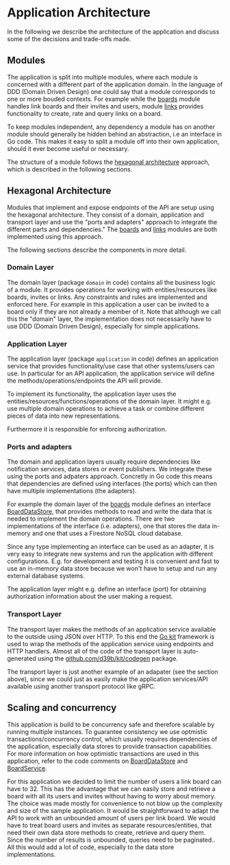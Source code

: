 # Application Architecture

In the following we describe the architecture of the application and discuss some of the decisions and trade-offs made.

## Modules

The application is split into multiple modules, where each module is concerned with a different part of the application domain. In the language of DDD (Domain Driven Design) one could say that a module corresponds to one or more bouded contexts. For example while the  [boards](internal/boards) module handles link boards and their invites and users, module [links](internal/links) provides functionality to create, rate and query links on a board.

To keep modules independent, any dependency a module has on another module should generally be hidden behind an abstraction, i.e an interface in Go code.
This makes it easy to split a module off into their own application, should it ever become useful or necessary.

The structure of a module follows the [hexagonal architecture](https://en.wikipedia.org/wiki/Hexagonal_architecture_(software)) approach, which is described in the following sections.


## Hexagonal Architecture

Modules that implement and expose endpoints of the API are setup using the hexagonal architecture.
They consist of a domain, application and transport layer and use the "ports and adapters" approach to integrate the different parts and dependencies."
The [boards](internal/boards) and [links](internal/links) modules are both implemented using this approach.

The following sections describe the components in more detail.

### Domain Layer

The domain layer (package `domain` in code) contains all the business logic of a module. It provides operations for working with entities/resources like boards, invites or links.
Any constraints and rules are implemented and enforced here.
For example in this application a user can be invited to a board only if they are not already a member of it.
Note that although we call this the "domain" layer, the implementation does not necessarily have to use DDD (Domain Driven Design), especially for simple applications.

### Application Layer

The application layer (package `application` in code) defines an application service that provides functionality/use case that other systems/users can use.
In particular for an API application, the application service will define the methods/operations/endpoints the API will provide.

To implement its functionality, the application layer uses the entities/resources/functions/operations of the domain layer.
It might e.g. use multiple domain operations to achieve a task or combine different pieces of data into new representations. 

Furthermore it is responsible for enforcing authorization.

### Ports and adapters

The domain and application layers usually require dependencies like notification services, data stores or event publishers.
We integrate these using the ports and adpaters approach.
Concretly in Go code this means that dependencies are defined using interfaces (the ports) which can then have multiple implementations (the adapters).

For example the domain layer of the [boards](internal/boards) module defines an interface [BoardDataStore](internal/boards/domain/datastore.go), that provides methods to read and write the data that is needed to implement the domain operations.
There are two implementations of the interface (i.e. adapters), one that stores the data in-memory and one that uses a Firestore NoSQL cloud database.

Since any type implementing an interface can be used as an adapter, it is very easy to integrate new systems and run the application with different configurations. E.g. for development and testing it is convenient and fast to use an in-memory data store because we won't have to setup and run any external database systems.  

The application layer might e.g. define an interface (port) for obtaining authorization information about the user making a request.

### Transport Layer

The transport layer makes the methods of an application service available to the outside using JSON over HTTP.
To this end the [Go kit](https://github.com/go-kit/kit) framework is used to wrap the methods of the application service using endpoints and HTTP handlers.
Almost all of the code of the transport layer is auto-generated using the [github.com/d39b/kit/codegen](https://pkg.go.dev/github.com/d39b/kit/codegen) package.

The transport layer is just another example of an adapater (see the section above), since we could just as easily make the application services/API available using another transport protocol like gRPC.


## Scaling and concurrency

This application is build to be concurrency safe and therefore scalable by running multiple instances.
To guarantee consistency we use optmistic transactions/concurrency control, which usually requires dependencies of the application, especially data stores to provide transaction capabilities.
For more information on how optimistic transactions are used in this application, refer to the code comments on [BoardDataStore](internal/boards/domain/datastore.go) and [BoardService](internal/boards/domain/service.go).

For this application we decided to limit the number of users a link board can have to 32.
This has the advantage that we can easily store and retrieve a board with all its users and invites without having to worry about memory.
The choice was made mostly for convenience to not blow up the complexity and size of the sample application. It would be straightforward to adapt the API to work with an unbounded amount of users per link board.
We would have to treat board users and invites as separate resources/entities, that need their own data store methods to create, retrieve and query them. Since the number of results is unbounded, queries need to be paginated..
All this would add a lot of code, especially to the data store implementations.
